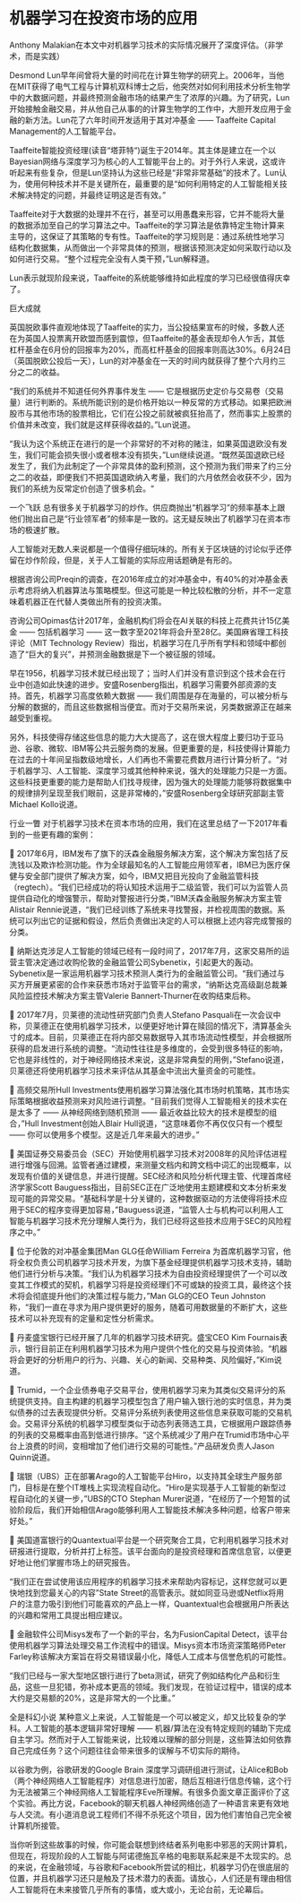 # 机器学习在投资市场的应用

Anthony Malakian在本文中对机器学习技术的实际情况展开了深度评估。（非学术，而是实践）

Desmond Lun早年间曾将大量的时间花在计算生物学的研究上。2006年，当他在MIT获得了电气工程与计算机双科博士之后，他突然对如何利用技术分析生物学中的大数据问题，并最终预测金融市场的结果产生了浓厚的兴趣。为了研究，Lun开始接触金融交易，并从他自己从事的的计算生物学的工作中，大胆开发应用于金融的新方法。Lun花了六年时间开发适用于其对冲基金 —— Taaffeite Capital Management的人工智能平台。

Taaffeite智能投资经理(读音“塔菲特“)诞生于2014年。其主体是建立在一个以Bayesian网络与深度学习为核心的人工智能平台上的。对于外行人来说，这或许听起来有些复杂，但是Lun坚持认为这些已经是“非常非常基础”的技术了。Lun认为，使用何种技术并不是关键所在，最重要的是“如何利用特定的人工智能相关技术解决特定的问题，并最终证明这是否有效。”

Taaffeite对于大数据的处理并不在行，甚至可以用愚蠢来形容，它并不能将大量的数据添加至自己的学习算法之中。Taaffeite的学习算法是依靠特定生物计算来主导的，这保证了其策略的专有性。Taaffeite的学习规则是：通过系统性地学习结构化数据集，从而做出一个非常具体的预测，根据该预测决定如何采取行动以及如何进行交易。“整个过程完全没有人类干预，”Lun解释道。

Lun表示就现阶段来说，Taaffeite的系统能够维持如此程度的学习已经很值得庆幸了。

巨大成就

英国脱欧事件直观地体现了Taaffeite的实力，当公投结果宣布的时候，多数人还在为英国人投票离开欧盟而感到震惊，但Taaffeite的基金表现却令人乍舌，其低杠杆基金在6月份的回报率为20%，而高杠杆基金的回报率则高达30%。6月24日（英国脱欧公投后一天），Lun的对冲基金在一天的时间内就获得了整个六月约三分之二的收益。

“我们的系统并不知道任何外界事件发生 —— 它是根据历史定价与交易卷（交易量）进行判断的。系统所能识别的是价格开始以一种反常的方式移动。如果把欧洲股市与其他市场的股票相比，它们在公投之前就被疯狂抬高了，然而事实上股票的价值并未改变，我们就是这样获得收益的。”Lun说道。

“我认为这个系统正在进行的是一个非常好的不对称的赌注，如果英国退欧没有发生，我们可能会损失很小或者根本没有损失，”Lun继续说道。“既然英国退欧已经发生了，我们为此制定了一个非常具体的盈利预测，这个预测为我们带来了约三分之二的收益，即便我们不把英国退欧纳入考量，我们的六月依然会收获不少，因为我们的系统为反常定价创造了很多机会。“

一个飞跃
总有很多关于机器学习的炒作。供应商抛出“机器学习”的频率基本上跟他们抛出自己是“行业领军者”的频率是一致的。这无疑反映出了机器学习在资本市场的极速扩散。

人工智能对无数人来说都是一个值得仔细玩味的。所有关于区块链的讨论似乎还停留在炒作阶段，但是，关于人工智能的实际应用话题确是有形的。

根据咨询公司Preqin的调查，在2016年成立的对冲基金中，有40%的对冲基金表示考虑将纳入机器算法与策略模型。但这可能是一种比较松散的分析，并不一定意味着机器正在代替人类做出所有的投资决策。

咨询公司Opimas估计2017年，金融机构们将会在AI关联的科技上花费共计15亿美金 —— 包括机器学习 —— 这一数字至2021年将会升至28亿。美国麻省理工科技评论（MIT Technology Review）指出，机器学习在几乎所有学科和领域中都创造了“巨大的复兴”，并预测金融数据是下一个被征服的领域。

早在1956，机器学习技术就已经出现了；当时人们并没有意识到这个技术会在行业中创造如此快速的进步。安盛Rosenberg指出，机器学习需要外部资源的支持。首先，机器学习高度依赖大数据 —— 我们周围是存在海量的，可以被分析与分解的数据的，而且这些数据相当便宜。而对于交易所来说，另类数据源正在越来越受到重视。

另外，科技使得存储这些信息的能力大大提高了，这在很大程度上要归功于亚马逊、谷歌、微软、IBM等公共云服务商的发展。但更重要的是，科技使得计算能力在过去的十年间呈指数级地增长，人们再也不需要花费数月进行计算分析了。“对于机器学习、人工智能、深度学习或其他种种来说，强大的处理能力只是一方面。这些科技更重要的能力是帮助人们找寻规律，因为强大的处理能力能够将数据集中的规律排列呈现至我们眼前，这是非常棒的，”安盛Rosenberg全球研究部副主管Michael Kollo说道。

行业一瞥
对于机器学习技术在资本市场的应用，我们在这里总结了一下2017年看到的一些更有趣的案例：

	2017年6月，IBM发布了旗下的沃森金融服务解决方案，这个解决方案包括了反洗钱以及欺诈检测功能。作为全球最知名的人工智能应用领军者，IBM已为医疗保健与安全部门提供了解决方案，如今，IBM又把目光投向了金融监管科技（regtech）。“我们已经成功的将认知技术运用于二级监管，我们可以为监管人员提供自动化的增强警示，帮助对警报进行分类，”IBM沃森金融服务解决方案主管Alistair Rennie说道，“我们已经训练了系统来寻找警报，并检视周围的数据。系统可以列出它的证据和假设，然后负责做出决定的人可以根据上述内容完成警报的分类。

	纳斯达克涉足人工智能的领域已经有一段时间了，2017年7月，这家交易所的运营主管决定通过收购伦敦的金融监管公司Sybenetix，引起更大的轰动。Sybenetix是一家运用机器学习技术预测人类行为的金融监管公司。“我们通过与买方开展更紧密的合作来获悉市场对于监管平台的需求，“纳斯达克高级副总裁兼风险监控技术解决方案主管Valerie Bannert-Thurner在收购结束后称。

	2017年7月，贝莱德的流动性研究部门负责人Stefano Pasquali在一次会议中称，贝莱德正在使用机器学习技术，以便更好地计算在赎回的情况下，清算基金头寸的成本。目前，贝莱德正在将内部交易数据导入其市场流动性模型，并会根据所获得的启发进行系统的调整。“流动性往往是多维度的，会受到很多特征的影响，它也是非线性的，对于神经网络技术来说，这是非常典型的用例，”Stefano说道，贝莱德还将使用机器学习技术来评估从其基金中流出大量资金的可能性。

	高频交易所Hull Investments使用机器学习算法强化其市场时机策略，其市场实际策略根据收益预测来对风险进行调整。“目前我们觉得人工智能相关的技术实在是太多了 —— 从神经网络到随机预测 —— 最近收益比较大的技术是模型的组合，”Hull Investment创始人Blair Hull说道，“这意味着你不再仅仅只有一个模型 —— 你可以使用多个模型。这是近几年来最大的进步。”

	美国证券交易委员会（SEC）开始使用机器学习技术对2008年的风险评估进程进行增强与回溯。监管者通过建模，来测量文档内和跨文档中词汇的出现概率，以发现有价值的关键信息，并进行提醒。SEC经济和风险分析代理主管、代理首席经济学家Scott Bauguess指出，目前SEC正在广泛地使用主题建模和文本分析来发现可能的异常交易。“基础科学是十分关键的，这种数据驱动的方法使得将技术应用于SEC的程序变得更加容易，”Bauguess说道，“监管人士与机构可以利用人工智能与机器学习技术充分理解人类行为，我们已经将这些技术应用于SEC的风险程序之中。”

	位于伦敦的对冲基金集团Man GLG任命William Ferreira 为首席机器学习官，他将全权负责公司机器学习技术开发，为旗下基金经理提供机器学习技术支持，辅助他们进行分析与决策。“我们认为机器学习技术为自由投资经理提供了一个可以改变其工作模式的契机，机器学习将是投资经理们不可或缺的投资工具，最终这个技术将会彻底提升他们的决策过程与能力，”Man GLG的CEO Teun Johnston称，“我们一直在寻求为用户提供更好的服务，随着可用数据量的不断扩大，这些技术可以补充现有的定量和定性分析需求。

	丹麦盛宝银行已经开展了几年的机器学习技术研究。盛宝CEO Kim Fournais表示，银行目前正在利用机器学习技术为用户提供个性化的交易与投资体验。“机器将会更好的分析用户的行为、兴趣、关心的新闻、交易种类、风险偏好，”Kim说道。

	Trumid，一个企业债券电子交易平台，使用机器学习来为其类似交易评分的系统提供支持。自主构建的机器学习模型包含了用户输入银行池的实时信息，并为类似债券的过去表现提供分析。交易评分系统列表使用这些信息来获取可能的交易机会。交易评分系统的机器学习模型类似于动态列表筛选工具，它根据用户跟踪债券的列表的交易概率由高到低进行排序。“这个系统减少了用户在Trumid市场中心平台上浪费的时间，变相增加了他们进行交易的可能性。”产品研发负责人Jason Quinn说道。

	瑞银（UBS）正在部署Arago的人工智能平台Hiro，以支持其全球生产服务部门，目标是在整个IT堆栈上实现流程自动化。“Hiro是实现基于人工智能的新型过程自动化的关键一步，”UBS的CTO Stephan Murer说道，“在经历了一个短暂的试验阶段后，我们开始相信Arago能够利用人工智能技术解决多种问题，给客户带来好处。”

	美国道富银行的Quantextual平台是一个研究聚合工具，它利用机器学习技术对研报进行提取，分析并打上标签。该平台面向的是投资经理和首席信息官，以便更好地让他们掌握市场上的研究报告。

“我们正在尝试使用该应用程序的机器学习技术来帮助内容标记，这样您就可以更快地找到您最关心的内容”State Street的高管表示。就如同亚马逊或Netflix将用户的注意力吸引到他们可能喜欢的产品上一样，Quantextual也会根据用户所表达的兴趣和常用工具提出相应建议。

	金融软件公司Misys发布了一个新的平台，名为FusionCapital Detect，该平台使用机器学习算法处理交易工作流程中的错误。Misys资本市场资深策略师Peter Farley称该解决方案旨在将交易错误最小化，降低人工成本与信誉危机的可能性。

“我们已经与一家大型地区银行进行了beta测试，研究了例如结构化产品和衍生品，这些一旦犯错，弥补成本更高的领域。我们发现，在验证过程中，错误的成本大约是交易额的20%，这是非常大的一个比重。”

全是科幻小说
某种意义上来说，人工智能是一个可以被定义，却又比较复杂的学科。人工智能的基本逻辑非常好理解 —— 机器/算法在没有特定规则的辅助下完成自主学习。然而对于人工智能来说，比较难以理解的部分则是，这些算法如何依靠自己完成任务？这个问题往往会带来很多的误解与不切实际的期待。

以谷歌为例，谷歌研发的Google Brain 深度学习调研组进行测试，让Alice和Bob（两个神经网络人工智能程序）对信息进行加密，随后互相进行信息传输，这个行为无法被第三个神经网络人工智能程序Eve所理解。有很多负面文章正面评价了这个实验。再比方说，Facebook的聊天机器人神经网络创造了一种语言来更有效地与人交流。有小道消息说工程师们不得不杀死这个项目，因为他们害怕自己完全被计算机所接管。

当你听到这些故事的时候，你可能会联想到终结者系列电影中邪恶的天网计算机，但现在，将现阶段的人工智能与阿诺德施瓦辛格的电影联系起来是不太现实的。总的来说，在金融领域，与谷歌和Facebook所尝试的相比，机器学习仍在很底层的位置，并且机器学习还只是触及了技术潜力的表面。请放心，人们还是有理由相信人工智能将在未来接管几乎所有的事情，或大或小，无论台前，无论幕后。
